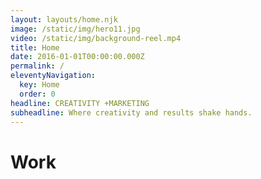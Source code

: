 ```yaml
---
layout: layouts/home.njk
image: /static/img/hero11.jpg
video: /static/img/background-reel.mp4
title: Home
date: 2016-01-01T00:00:00.000Z
permalink: /
eleventyNavigation:
  key: Home
  order: 0
headline: CREATIVITY +MARKETING
subheadline: Where creativity and results shake hands.
---
```

# Work